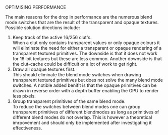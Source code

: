 OPTIMISING PERFORMANCE

The main reasons for the drop in performance are the numerous blend mode switches that are the result of the transparent and opaque textures. Possible solution directions include:
1. Keep track of the active 16/256 clut's.  
When a clut only contains transparent values or only opaque colours it will eliminate the need for either a transparent or opaque rendering of a transparent textured primitives. 
The downside is that it does not work for 16-bit textures but these are less common. Another downside is that the clut-cache could be difficult or a lot of work to get right.
2. Draw all opaque textures first.  
This should eliminate the blend mode switches when drawing transparent textured primitives but does not solve the many blend mode switches. 
A notible added benifit is that the opaque primitives can be drawn in reverse order with a depth buffer enabling the GPU to render less pixels.
3. Group transparent primitives of the same blend mode.  
To reduce the switches between blend modes one can group transparent primitives of different blendmodes as long as primitives of different blend modes do not overlap. This is however a theoretical imrpovement and should only be implemented after investigating it effectiveness.